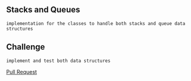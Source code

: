 ## Stacks and Queues
    implementation for the classes to handle both stacks and queue data structures

## Challenge 
    implement and test both data structures

[Pull Request](https://github.com/bjgman12/data-structures-and-algorithms/pull/31)